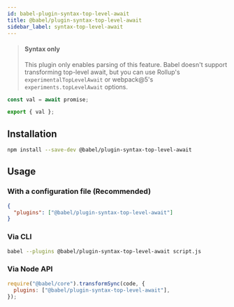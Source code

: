 ```yaml
---
id: babel-plugin-syntax-top-level-await
title: @babel/plugin-syntax-top-level-await
sidebar_label: syntax-top-level-await
---
```


> #### Syntax only
>
> This plugin only enables parsing of this feature. Babel doesn't support transforming
> top-level await, but you can use Rollup's `experimentalTopLevelAwait` or webpack@5's
> `experiments.topLevelAwait` options.

```js
const val = await promise;

export { val };
```

## Installation

```sh
npm install --save-dev @babel/plugin-syntax-top-level-await
```

## Usage

### With a configuration file (Recommended)

```json
{
  "plugins": ["@babel/plugin-syntax-top-level-await"]
}
```

### Via CLI

```sh
babel --plugins @babel/plugin-syntax-top-level-await script.js
```

### Via Node API

```javascript
require("@babel/core").transformSync(code, {
  plugins: ["@babel/plugin-syntax-top-level-await"],
});
```

